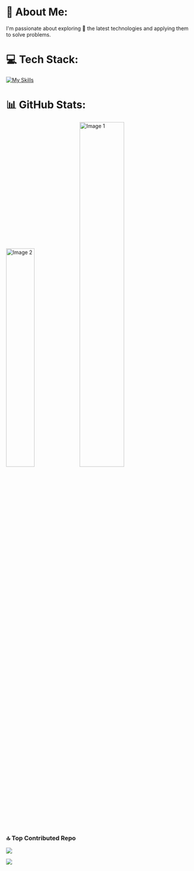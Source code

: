# 💫 About Me:
I'm passionate about exploring 🔭 the latest technologies and applying them to solve problems.

# 💻 Tech Stack:
[![My Skills](https://skillicons.dev/icons?i=cpp,java,python,git,html,css,figma,javascript,mysql,flask)](https://github.com/kushal7201)

# 📊 GitHub Stats:
<span><img style="width: 39%;" src="https://github-readme-stats.vercel.app/api/top-langs/?username=kushal7201&theme=nightowl&hide_border=false&include_all_commits=false&count_private=false&layout=compact" alt="Image 2"></span>
<span><img style="width: 49%;" src="https://github-readme-stats.vercel.app/api?username=kushal7201&theme=nightowl&hide_border=false&include_all_commits=false&count_private=false" alt="Image 1"></span>


### 🔝 Top Contributed Repo
![](https://github-contributor-stats.vercel.app/api?username=kushal7201&limit=5&theme=radical&combine_all_yearly_contributions=true)


[![](https://visitcount.itsvg.in/api?id=kushal7201&label=Profile%20Views&color=6&icon=5&pretty=true)](https://github.com/kushal7201)
